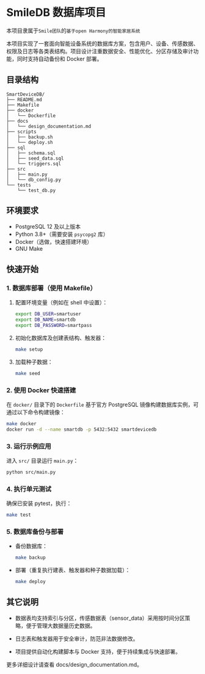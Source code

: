 # SmileDB 数据库项目

本项目隶属于```Smile团队```的```基于open Harmony的智能家居系统```

本项目实现了一套面向智能设备系统的数据库方案，包含用户、设备、传感数据、权限及日志等各类表结构。项目设计注重数据安全、性能优化、分区存储及审计功能，同时支持自动备份和 Docker 部署。

## 目录结构

```
SmartDeviceDB/
├── README.md
├── Makefile
├── docker
│   └── Dockerfile
├── docs
│   └── design_documentation.md
├── scripts
│   ├── backup.sh
│   └── deploy.sh
├── sql
│   ├── schema.sql
│   ├── seed_data.sql
│   └── triggers.sql
├── src
│   ├── main.py
│   └── db_config.py
└── tests
    └── test_db.py

```

## 环境要求

- PostgreSQL 12 及以上版本
- Python 3.8+（需要安装 `psycopg2` 库）
- Docker（选做，快速搭建环境）
- GNU Make

## 快速开始

### 1. 数据库部署（使用 Makefile）

1. 配置环境变量（例如在 shell 中设置）：
   ```bash
   export DB_USER=smartuser
   export DB_NAME=smartdb
   export DB_PASSWORD=smartpass
    ```

2. 初始化数据库及创建表结构、触发器：
    
    ```bash
    make setup
    ```
    
3. 加载种子数据：
    
    ```bash
    make seed
    ```
    

### 2. 使用 Docker 快速搭建

在 `docker/` 目录下的 `Dockerfile` 基于官方 PostgreSQL 镜像构建数据库实例，可通过以下命令构建镜像：

```bash
make docker
docker run -d --name smartdb -p 5432:5432 smartdevicedb
```

### 3. 运行示例应用

进入 `src/` 目录运行 `main.py`：

```bash
python src/main.py
```

### 4. 执行单元测试

确保已安装 pytest，执行：

```bash
make test
```

### 5. 数据库备份与部署

* 备份数据库：
    
    ```bash
    make backup
    ```
    
* 部署（重复执行建表、触发器和种子数据加载）：
    
    ```bash
    make deploy
    ```
    

## 其它说明

* 数据表均支持索引与分区，传感数据表（sensor_data）采用按时间分区策略，便于管理大数据量历史数据。
    
* 日志表和触发器用于安全审计，防范非法数据修改。
    
* 项目提供自动化构建脚本与 Docker 支持，便于持续集成与快速部署。
    

更多详细设计请查看 docs/design_documentation.md。

